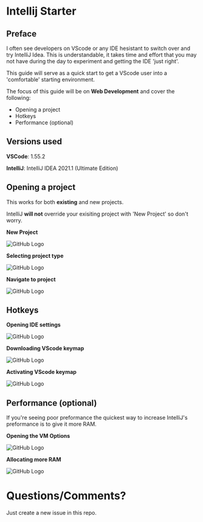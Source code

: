 # Intellij Starter

## Preface

I often see developers on VScode or any IDE hesistant to switch over and try
IntelliJ Idea. This is understandable, it takes time and effort that you may not
have during the day to experiment and getting the IDE 'just right'.

This guide will serve as a quick start to get a VScode user into a
'comfortable' starting environment.

The focus of this guide will be on **Web Development** and cover the following:

- Opening a project
- Hotkeys
- Performance (optional)

## Versions used

**VSCode**: 1.55.2

**IntelliJ**: IntelliJ IDEA 2021.1 (Ultimate Edition)

## Opening a project

This works for both **existing** and new projects.

IntelliJ **will not** override your exisiting project with 'New Project' so
don't worry.

**New Project**

![GitHub Logo](./images/OpeningAProject/1.png)

**Selecting project type**

![GitHub Logo](./images/OpeningAProject/2.png)

**Navigate to project**

![GitHub Logo](./images/OpeningAProject/3.png)

## Hotkeys

**Opening IDE settings**

![GitHub Logo](./images/Hotkeys/1.png)

**Downloading VScode keymap**

![GitHub Logo](./images/Hotkeys/2.png)

**Activating VScode keymap**

![GitHub Logo](./images/Hotkeys/3.png)

## Performance (optional)

If you're seeing poor preformance the quickest way to increase IntelliJ's
preformance is to give it more RAM.

**Opening the VM Options**

![GitHub Logo](./images/Performance/1.png)

**Allocating more RAM**

![GitHub Logo](./images/Performance/2.png)

# Questions/Comments?

Just create a new issue in this repo.
